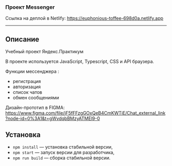 ### Проект Messenger

Ссылка на деплой в Netlify: https://euphonious-toffee-698d0a.netlify.app

---

## Описание

Учебный проект Яндекс.Практикум

В проекте используется JavaScript, Typescript, CSS и API браузера.

Функции мессенджера :
- регистрация
- авторизация
- список чатов
- обмен сообщениями

Дизайн-прототип в FIGMA: https://www.figma.com/file/jF5fFFzgGOxQeB4CmKWTiE/Chat_external_link?node-id=0%3A1&t=gWvdqbBMzyATMEl9-0

## Установка

- `npm install` — установка стабильной версии,
- `npm start` — запуск версии для разработчика,
- `npm run build` — сборка стабильной версии.
